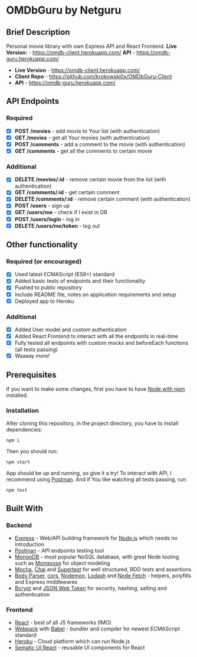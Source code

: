 # OMDbGuru by Netguru

## Brief Description

Personal movie library with own Express API and React Frontend.
**Live Version:** - https://omdb-client.herokuapp.com/
**API** - https://omdb-guru.herokuapp.com/

- **Live Version** - https://omdb-client.herokuapp.com/
- **Client Repo** - https://github.com/krokowski0x/OMDbGuru-Client
- **API** - https://omdb-guru.herokuapp.com/

## API Endpoints

### Required

- [x] **POST /movies** - add movie to Your list (with authentication)
- [x] **GET /movies** - get all Your movies (with authentication)
- [x] **POST /comments** - add a comment to the movie (with authentication)
- [x] **GET /comments** - get all the comments to certain movie

### Additional

- [x] **DELETE /movies/:id** - remove certain movie from the list (with authentication)
- [x] **GET /comments/:id** - get certain comment
- [x] **DELETE /comments/:id** - remove certain comment (with authentication)
- [x] **POST /users** - sign up
- [x] **GET /users/me** - check if I exist in DB
- [x] **POST /users/login** - log in
- [x] **DELETE /users/me/token** - log out

## Other functionality

### Required (or encouraged)

- [x] Used latest ECMAScript (ES8+) standard
- [x] Added basic tests of endpoints and their functionality
- [x] Pushed to public repository
- [x] Include README file, notes on application requirements and setup
- [x] Deployed app to Heroku

### Additional

- [x] Added User model and custom authentication
- [x] Added React Frontend to interact with all the endpoints in real-time
- [x] Fully tested all endpoints with custom mocks and beforeEach functions (all tests passing)
- [x] Waaaay more!

## Prerequisites

If you want to make some changes, first you have to have [Node with npm](https://nodejs.org/en/) installed.

### Installation

After cloning this repository, in the project directory, you have to install dependencies:

```
npm i
```

Then you should run:

```
npm start
```

App should be up and running, so give it a try!
To interact with API, I recommend using [Postman](https://www.getpostman.com/).
And if You like watching all tests passing, run:

```
npm test
```

## Built With

### Backend

- [Express](https://expressjs.com/) - Web/API building framework for [Node.js](https://nodejs.org/en/) which needs no introduction
- [Postman](https://www.getpostman.com/) - API endpoints testing tool
- [MongoDB](https://www.mongodb.com/) - most popular NoSQL database, with great Node tooling such as [Mongoose](https://mongoosejs.com/) for object modeling
- [Mocha](https://mochajs.org/), [Chai](http://www.chaijs.com/) and [Supertest](https://github.com/visionmedia/supertest) for well structured, BDD tests and assertions
- [Body Parser](https://github.com/expressjs/body-parser#readme), [cors](https://github.com/expressjs/cors), [Nodemon](https://nodemon.io/), [Lodash](https://lodash.com/) and [Node Fetch](https://www.npmjs.com/package/node-fetch) - helpers, polyfills and Express middlewares
- [Bcrypt](https://github.com/kelektiv/node.bcrypt.js) and [JSON Web Token](https://github.com/auth0/node-jsonwebtoken) for security, hashing, salting and authentication

### Frontend

- [React](https://reactjs.org/) - best of all JS frameworks (IMO)
- [Webpack](https://webpack.js.org/) with [Babel](https://babeljs.io/) - bundler and compiler for newest ECMAScript standard
- [Heroku](https://www.heroku.com/) - Cloud platform which can run Node.js
- [Sematic UI React](http://react.semantic-ui.com/) - reusable UI components for React
